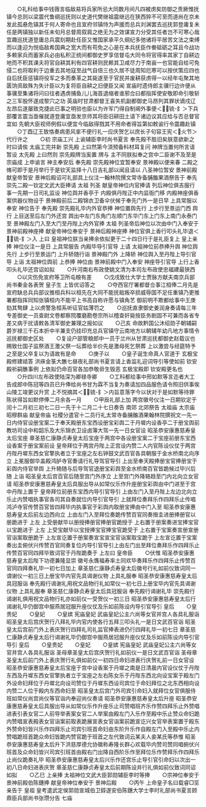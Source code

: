 <!-- { "loadSidebar": true } -->
　　○礼科给事中钱薇言临敌易将兵家所忌大同数月间凡四被虏矣防御之责厥惟抚镇今总则以梁震代鲁纲巡抚则以史道代樊继祖震继远在狭西猝不可至而道尚在京未发此孤悬危镇其于何人寄命也且宣府邻镇恃为声援而总兵刘渊罢去巡抚郭登庸复未任是两镇独以新任未旬月总督周叙肩之绝无为之效谋宣力分受其任者岂不可寒心哉宜趣巡抚道登庸总兵震刻期赴任臣又惟国家承平久纲纪多弛诸将平居苦文法之束缚而以逢迎为悦临敌希国典之宽大而有苟免之心是在本兵抚臣作餋砥砺之耳且今战功多赖家兵而蓄家兵必由私积正统间都御史罗享信督屯大同令将官得率其家丁自耕边地而不积其课夫将官自耕其利有四官耕则民赖其卫咸尽力于南亩一也官能自给可免侵二也将取利于边重去其地寇至战气自倍三也久居不徒周知厄寒可以按伏策应四也自后抚臣惩镇将役军之多而奏革之其毙遂至于官民并废耕获虏得一以经年屯聚其地匮饷资敌殊为失计臣以为复将臣自耕之旧便臣又闻  宣庙时遗侍郎主骥行边许便从事骥至集诸将问曰往者遇虏捕鱼儿儿海首退缩者谁邪佥曰都指挥使安敬即命引敬斩之三军股怀遂成黎穴之功  英庙时甘肃都督王喜失机副都御史马昂列其罪状谪戍辽左昂后遂屡致克捷此已事之明验也臣以为许军门得自制阃外事便＜锍-釒＞下兵部覆言震当亟催就道登庸宜亟发京师其将臣旧耕田土请下诸边议其应给与否总督官宜如  先朝大臣视师例假以便宜今临敌得戮其不用命者得旨第如敕谕行令震趣赴镇
　　○丁酉辽王致恪奏病患风挛不便行礼一应庆贺乞以庶长子句容王宪＜火节＞代行许之
　　○初  宗庙工兴  上谕辅臣李时尚书夏言  奉先殿不胜旧矣朕意欲新之时曰请俟  太庙工完并新  崇先殿  上曰然第今湏预备料材耳复问  神牌当置何所言请暂设  太先殿  上曰然则  崇先殿牌当奚置  牌与  主不同朕拟奉之宫中二臣谢不及至是  宗庙成  上申谕言  神主奉安后  奉先殿  崇先殿神位宜暂奉安  景神殿以便来春  二殿之脩可即于是月举行于是钦天监择十八日吉礼部以闻且请以  八圣神位暂安  景神前殿  献皇帝暂安  景神后殿诏可礼部具上仪注一翰林院撰文常寺备脯醢果酒祭告于  奉先  崇先二殿一钦定文武大臣捧请  太祖  列圣  献皇帝神位内官捧请  列后神位俱吉服行事一先期一日司礼监设  神位舆并香亭于  内殿俱丹陛正中内监衙门移  内殿神座俱香案供器仪物设于  景神殿前后二殿锦衣卫备伞伏候于奉先门外一是日早  上具常服以奉安  神位告于  奉先殿  崇先殿礼毕内外官恭捧  神位置舆先行  上步行至景运门西  舆行  上目送至后左门外还宫  舆出中左门东角门左顺门东华门东上门东上南门永泰门至  景神殿左门入至大门至丹陛上内外官捧  太祖  列圣帝后神位以次由中门入奉安于  景神前殿神座捧  献皇帝神位奉安于  景神后殿神座捧  神位官俱上香行叩头礼毕退＜锍-釒＞入  上曰  皇祖神位朕当亲捧余依拟更于二十四日行于是礼臣复上  皇上亲捧  神位仪注一是日  上具常服告  内殿毕导引官导  上请  太祖神位前恭捧升舆  神位舆先行  上步行至景运门  上升轿随行诣  景神殿门外  上降轿  神位舆入至丹陛上导引官导  上诣  太祖神位舆前  上恭捧  神位由  景神前殿中门入奉安  神座导引官导  上行上香叩头礼毕还宫诏如拟
　　○升河南右布政使姚文清为本司左布政使忠福建最狭西
　　○以灾伤免宣府等卫所屯粮有差
　　○戊戌致仕大学士贾脉方献夫南京兵部尚书秦金各表贺  皇子生  上皆优诏答之
　　○夺西官厅署都督佥事江桓俸二月先是宣府缺总兵兵部议推桓兵科以桓先在大同不能抚戢叛卒损威辱国不足任重镇乃更推署都指挥同知张镇桓内不能平上书高自称许愿与镇角艺  御前明不欺都给事中王庚劾其骜肆  上以虏警急桓系听征官姑薄罚之
　　○巡抚直隶御史姜润身奏请每三年专差御史一员查尉文卷都察院覆磨勘卷宗所以稽查奸毙按臣务剧固不可兼而各省专差又病于扰请敕各清军御史兼理之报如议
　　○己亥  命故黔国公沐绍勋子朝辅嗣爵岁禄三千石本折中半兼支仍挂印充总兵官镇守云南地方以朝辅年幼凡地方事情令巡抚都御史区处
　　○复设户部管粮郎中一员于兰州从甘肃巡抚都御史赵载议也  赐致仕国子监祭酒王激父祭一坛葬给半价先是激母死乞祭葬  上以激尝与经筵特予之至是父卒复以为请故有是命
　　○庚子以
　　○皇子诞生命真人官道于  玄极宝殿修建祗答  洪庥金箓大醮七昼夜礼部尚书夏言请上香监礼迎词导引等使如前  钦安殿祈嗣醮事例  上依拟仍命百官各加恭敬毌生毁恶  玄极宝殿即  钦安殿更名也
　　○升四川左布政使陆深为卿禄寺卿
　　○工科都给事中邢如默等言迩者大工告成郎中陈冠等四员已升俸给尚书甘为霖不当复为奏请加四品服色请令照旧供事俟  山陵工竣更议升赏  上不悦摘其＜锍-釒＞内旨意落字今以状对于是如默等待罪陈状得旨如默停俸二月余各一月
　　○甲辰礼部上加  两宫徽号仪注一日期钦定于闰十二月初三初七二日一先于十二月二十七日奏告  南郊  北郊祭告  太祖庙  太宗庙  昭穆群庙  献皇帝庙  社稷分遣官十二员行礼太常寺备脯醢酒果翰林院撰祝文一先一日内侍官设册宝案二于奉天殿册东宝西设册宝彩舆二于丹墀内设香亭二于册宝舆前教坊司设中和韶乐及大乐锦衣卫设卤簿大驾一先一日女官设  昭圣恭安康惠慈寿皇太后宝座  章圣慈仁康静贞寿皇太后宝座于两宫中各设册宝案二于宝座前册东宝西设香案于册宝案前设  皇帝拜位于两宫丹陛上正宫设内赞二人内官陈设仪仗于两宫丹陛丹墀东西女官擎执者立于宝座之左右钟鼓文武百官各具朝服于金水桥南北向序立  上冕服御华盖殿鸿胪寺官奏请行礼导驾官导引  上出至奉天殿捧册宝官捧册宝于彩舆内侍官举舆  上升辂随与后导驾官退册宝彩舆至金水桥南百官皆跪候过毕兴后随  上诣  昭圣皇太后宫百官后随至宫门外序立  上至宫门外降辂趋至门内北向立女官请  昭圣恭安康惠慈寿皇太后具服出导从如常仪乐作升座册宝彩舆由中门进至于宫中丹陛上置于  皇帝拜位前册东宝西内导引官导引  上由左门入至丹陛上左边北向立乐止内赞唱执事官各司其自奏就位内导引官导引  上就拜位奏拜乐作四拜乐止传唱鸿泸寺官传赞百官皆四拜毕内执事官于彩舆内取册宝捧由中门入至  昭圣恭安康惠慈寿皇太后前左边西向立  上由左门入至拜位奏跪传赞百官同奏搢圭进册捧册官以册跪进于  上左  上受册献毕以册授捧册官捧册官跪授于  上右置于册案奏进宝捧宝官以宝跪进于  上左  上受宝献毕以宝授捧宝官捧宝官跪受于  上右置于宝案奏宣册宣册官诣案取册跪于  上左宣讫置于册案奏宣宝宣宝官诣案取宝跪于  上左宣讫置于宝案奏出圭俯伏兴传赞百官同奏复位内导引官导引上由左门出至拜位奏拜乐作四拜乐止传赞百官同四拜毕致词官于丹陛跪奏于  上左曰  皇帝臣
　　○伏惟  昭圣恭安康惠慈寿皇太后陛下功德兼隆显崇  徽号永膺福寿率土同欢毕奏拜乐作四拜乐止传赞百官同四拜奏礼毕一初七日加上  章圣慈仁康静贞寿皇太后徽号行礼如前仪致词同一谓谢仪一初三日上册宝毕内官先具谒谢仪物  上具礼服奉  昭圣恭安康惠慈寿皇太后具冠服诣  奉先殿行谒谢礼用祝文品物行礼如常仪一初七日上册宝毕内官先具谒谢仪物  上具礼服奉  章圣慈仁康静贞寿皇太后具冠服诣  奉先殿行谒谢礼毕  崇先殿行谒谢礼俱用祝文品物行礼亦如前仪一受贺仪一初三日  昭圣恭安康惠慈寿皇太后行谒谢礼毕仍御宫中服燕居冠服升座仪仗及乐如前陈设内导引官导引  皇后
　　○皇贵妃
　　○皇妃
　　○皇嫔  宪庙皇妃  武庙皇妃公主六尚等女官并宫人各具礼服诣  昭圣皇太后宫庆贺行八拜礼毕内官内使各行五拜三叩头礼一是日文武百官诣  昭圣皇太后宫前门外上表庆贺行四拜礼司礼监官捧表进仍行四拜礼毕一初七日  章圣慈仁康静贞寿皇太后行谒谢礼毕仍御宫中服燕居冠服升座仪仗及乐如前陈设内导引官导引  皇后
　　○皇贵妃
　　○皇妃
　　○皇嫔  宪庙皇妃  武庙皇妃公主六尚等女官并宫人各具礼服诣  圣母章圣皇太后宫庆贺行礼如前仪一是日文武百官诣  圣母章圣皇太后前门外上表庆贺行礼俱如前仪一初四日命妇进表行庆贺礼前一日女官设  昭圣恭安康惠慈寿皇太后宝座于宫中设香案于丹墀之南是日清晨内官设仪仗于丹陛东西及丹墀东西女官擎执者立于宝座之左右陈女乐于丹陛东西北向设宝案于殿左门外设命妇拜位于丹墀北向设司赞位于丹墀东西设司宾位于命妇拜位之北东西相向设内赞二人位于殿内东西命妇至  昭圣皇太后宫门外司宾引命妇入就拜位女官俱服侍班如常仪尚宫尚仪等官诣内奉迎尚仪奏请  昭圣恭安康惠慈寿皇太后升座  昭圣恭安康惠慈寿皇太后具服出导从如常仪乐作升座乐止司赞唱班齐乐作赞四拜乐止外赞唱进表引表女官二人前导举表案女官二人举案由殿左门入乐作至殿中乐止赞众命妇跪内赞唱宣表殿表女官诣案前取表跪展宣表女官诣案前跪宣讫兴女官举表案置于殿东外赞命妇皆兴乐作四拜乐止司宾引班首命妇由东阶升乐作自殿左门入至殿中乐止内赞唱跪班首跪众命妇皆跪内赞官跪于班首之左代致词云某夫人妾某氏等恭惟  昭圣恭安康惠慈寿皇太后升下洪慈厚德允协徽称寿隆长群心欢载毕内赞司赞同唱俯伏兴班首及众命妇皆兴司宾引班首由殿右门出降自西阶乐作至拜位乐作赞拜乐作四拜乐止尚仪跪奏礼毕  昭圣恭安康惠慈寿皇太后兴乐作还宫乐止导引官引命妇以次出一初八日命妇进表庆贺  章圣慈仁康静贞寿皇太后前期陈设并行礼俱如前仪致词同诏如拟
　　○乙巳  上亲捧  太祖神位文武大臣郭勋辅臣李时等捧
　　○宗神位奉安于  景神前殿伯陈鏸捧  献皇帝神位奉安于  景神后殿
　　○丙午  上命皇子名曰载睿□巠亲告于  皇祖  皇考遣武定侯郭勋宣城伯卫錞遂安伯陈鏸大学士李时礼部尚书夏言顾鼎臣兵部尚书张瓒分告  七庙
